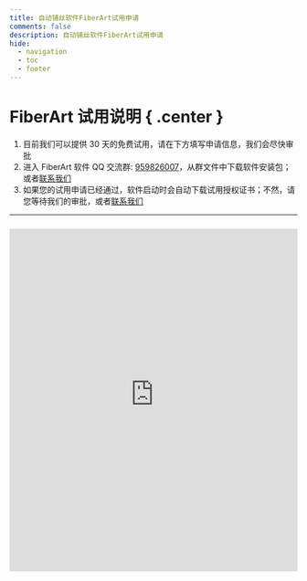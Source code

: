 ```yaml
---
title: 自动铺丝软件FiberArt试用申请
comments: false
description: 自动铺丝软件FiberArt试用申请
hide:
  - navigation
  - toc
  - footer
---
```


# FiberArt 试用说明 { .center } 

1. 目前我们可以提供 30 天的免费试用，请在下方填写申请信息，我们会尽快审批
2. 进入 FiberArt 软件 QQ 交流群: [959826007](https://qm.qq.com/q/4qmMJzRYt2)，从群文件中下载软件安装包；或者[联系我们](../contact.md)
3. 如果您的试用申请已经通过，软件启动时会自动下载试用授权证书；不然，请您等待我们的审批，或者[联系我们](../contact.md)

---

<iframe src="https://zen-license-v2.myshawn.com/client/requestLicense/FiberArt?showAuthToken=false" 
width="100%" 
style="border: none; margin-top: 10px"
class="iframe-license"
> 
</iframe>

<style> 
.center { text-align: center; }
.iframe-license {
  height: 600px;
}

@media screen and (max-width: 600px) {
  .iframe-license {
    height: 1000px;
  }
}
</style>